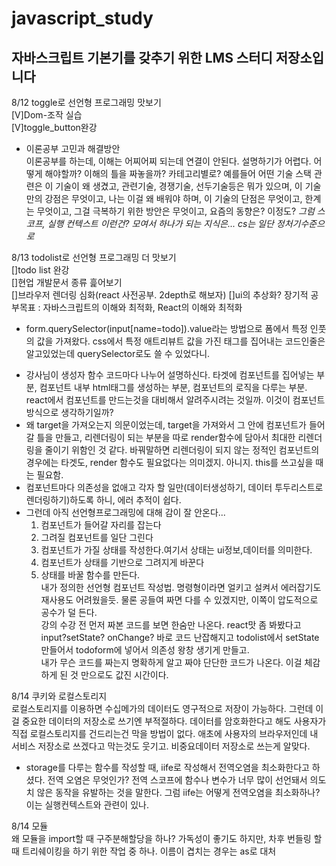 # javascript_study

## 자바스크립트 기본기를 갖추기 위한 LMS 스터디 저장소입니다

8/12 toggle로 선언형 프로그래밍 맛보기<br>
[V]Dom-조작 실습<br>
[V]toggle_button완강<br>

- 이론공부 고민과 해결방안<br>
  이론공부를 하는데, 이해는 어찌어찌 되는데 연결이 안된다. 설명하기가 어렵다. 어떻게 해야할까? 이해의 틀을 짜놓을까? 카테고리별로?
  예를들어 어떤 기술 스택 관련은
  이 기술이 왜 생겼고, 관련기술, 경쟁기술, 선두기술등은 뭐가 있으며, 이 기술만의 강점은 무엇이고, 나는 이걸 왜 배워야 하며,
  이 기술의 단점은 무엇이고, 한계는 무엇이고, 그걸 극복하기 위한 방안은 무엇이고, 요즘의 동향은? 이정도?
  <i>그럼 스코프, 실행 컨텍스트 이런건?
  모여서 하나가 되는 지식은...
  cs는 일단 정처기수준으로</i>

8/13 todolist로 선언형 프로그래밍 더 맛보기<br>
[]todo list 완강 <br>
[]현업 개발문서 종류 흝어보기<br>
[]브라우저 렌더링 심화(react 사전공부. 2depth로 해보자)
[]ui의 추상화?
장기적 공부목표 : 자바스크립트의 이해와 최적화, React의 이해와 최적화<br>

- form.querySelector(input[name=todo]).value라는 방법으로 폼에서 특정 인풋의 값을 가져왔다. css에서 특정 애트리뷰트 값을 가진 태그를 집어내는 코드인줄은 알고있었는데 querySelector로도 쓸 수 있었다니.

* 강사님이 생성자 함수 코드마다 나누어 설명하신다. 타겟에 컴포넌트를 집어넣는 부분, 컴포넌트 내부 html태그를 생성하는 부분, 컴포넌트의 로직을 다루는 부분. react에서 컴포넌트를 만드는것을 대비해서 알려주시려는 것일까. 이것이 컴포넌트 방식으로 생각하기일까?
* 왜 target을 가져오는지 의문이었는데, target을 가져와서 그 안에 컴포넌트가 들어갈 틀을 만들고, 리렌더링이 되는 부분을 따로 render함수에 담아서 최대한 리렌더링을 줄이기 위함인 것 같다. 바꿔말하면 리렌더링이 되지 않는 정적인 컴포넌트의 경우에는 타겟도, render 함수도 필요없다는 의미겠지. 아니지. this를 쓰고싶을 때는 필요함.
* 컴포넌트마다 의존성을 없애고 각자 할 일만(데이터생성하기, 데이터 투두리스트로 렌더링하기)하도록 하니, 에러 추적이 쉽다.
* 그런데 아직 선언형프로그래밍에 대해 감이 잘 안온다...<br>
  1. 컴포넌트가 들어갈 자리를 잡는다
  2. 그려질 컴포넌트를 일단 그린다
  3. 컴포넌트가 가질 상태를 작성한다.여기서 상태는 ui정보,데이터를 의미한다.
  4. 컴포넌트가 상태를 기반으로 그려지게 바꾼다
  5. 상태를 바꿀 함수를 만든다.<br>
     내가 정의한 선언형 컴포넌트 작성법.
     명령형이라면 얼키고 설켜서 에러잡기도 재사용도 어려웠을듯. 물론 공들여 짜면 다를 수 있겠지만,
     이쪽이 압도적으로 공수가 덜 든다. <br>
     강의 수강 전 먼저 짜본 코드를 보면 한숨만 나온다. react맛 좀 봐봤다고 input?setState? onChange? 바로 코드 난잡해지고 todolist에서 setState만들어서 todoform에 넣어서 의존성 왕창 생기게 만들고. <br>내가 무슨 코드를 짜는지 명확하게 알고 짜야 단단한 코드가 나온다. 이걸 체감하게 된 것 만으로도 값진 시간이다.

8/14 쿠키와 로컬스토리지<br>
로컬스토리지를 이용하면 수십메가의 데이터도 영구적으로 저장이 가능하다. 그런데 이걸 중요한 데이터의 저장소로 쓰기엔 부적절하다. 데이터를 암호화한다고 해도 사용자가 직접 로컬스토리지를 건드리는건 막을 방법이 없다. 애초에 사용자의 브라우저인데 내 서비스 저장소로 쓰겠다고 막는것도 웃기고. 비중요데이터 저장소로 쓰는게 알맞다.

- storage를 다루는 함수를 작성할 때, iife로 작성해서 전역오염을 최소화한다고 하셨다. 전역 오염은 무엇인가? 전역 스코프에 함수나 변수가 너무 많이 선언돼서 의도치 않은 동작을 유발하는 것을 말한다.
  그럼 iife는 어떻게 전역오염을 최소화하나?
  이는 실행컨텍스트와 관련이 있나.

8/14 모듈<br>
왜 모듈을 import할 때 구주분해할당을 하나? 가독성이 좋기도 하지만, 차후 번들링 할 때 트리쉐이킹을 하기 위한 작업 중 하나. 이름이 겹치는 경우는 as로 대처
